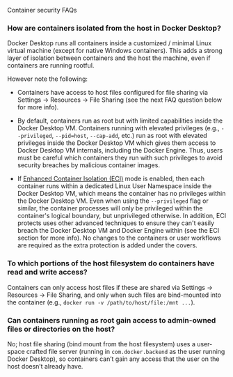 Container security FAQs


### How are containers isolated from the host in Docker Desktop?

Docker Desktop runs all containers inside a customized / minimal Linux virtual
machine (except for native Windows containers). This adds a strong layer of
isolation between containers and the host the machine, even if containers are
running rootful.

However note the following:

* Containers have access to host files configured for file sharing via Settings
  -> Resources -> File Sharing (see the next FAQ question below for more info).

* By default, containers run as root but with limited capabilities inside the
  Docker Desktop VM. Containers running with elevated privileges (e.g.,
  `--privileged`, `--pid=host`, `--cap-add`, etc.) run as root with elevated
  privileges inside the Docker Desktop VM which gives them access to Docker
  Desktop VM internals, including the Docker Engine. Thus, users must be careful
  which containers they run with such privileges to avoid security breaches by
  malicious container images.

* If [Enhanced Container Isolation (ECI)](/manuals/enterprise/security/hardened-desktop/enhanced-container-isolation/_index.md)
  mode is enabled, then each container runs within a dedicated Linux User
  Namespace inside the Docker Desktop VM, which means the container has no
  privileges within the Docker Desktop VM. Even when using the `--privileged`
  flag or similar, the container processes will only be privileged within the
  container's logical boundary, but unprivileged otherwise. In addition, ECI protects
  uses other advanced techniques to ensure they can't easily breach
  the Docker Desktop VM and Docker Engine within (see the ECI section for more
  info). No changes to the containers or user workflows are required as the
  extra protection is added under the covers.

### To which portions of the host filesystem do containers have read and write access?

Containers can only access host files if these are shared via Settings -> Resources -> File Sharing,
and only when such files are bind-mounted into the container (e.g., `docker run -v /path/to/host/file:/mnt ...`).

### Can containers running as root gain access to admin-owned files or directories on the host?

No; host file sharing (bind mount from the host filesystem) uses a user-space crafted
file server (running in `com.docker.backend` as the user running Docker
Desktop), so containers can’t gain any access that the user on the host doesn’t
already have.
